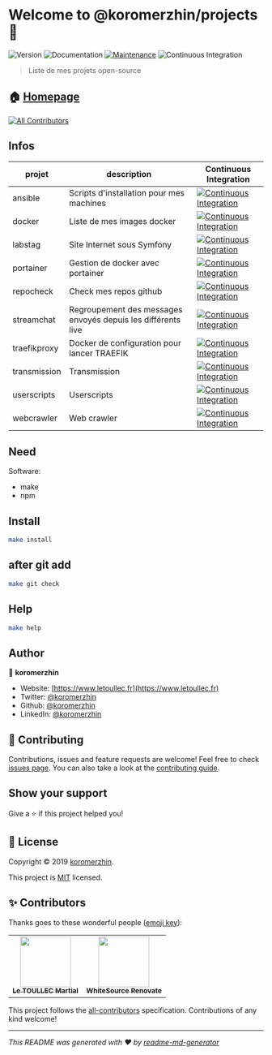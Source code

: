 # Welcome to @koromerzhin/projects 👋

![Version](https://img.shields.io/badge/version-1.0.0-blue.svg?cacheSeconds=2592000)
![Documentation](https://img.shields.io/badge/documentation-yes-brightgreen.svg)
[![Maintenance](https://img.shields.io/badge/Maintained%3F-yes-green.svg)](https://github.com/koromerzhin/projects/graphs/commit-activity)
![Continuous Integration](https://github.com/koromerzhin/projects/workflows/Continuous%20Integration/badge.svg?branch=develop)

> Liste de mes projets open-source

## 🏠 [Homepage](https://github.com/koromerzhin/projects#readme)

<!-- ALL-CONTRIBUTORS-BADGE:START - Do not remove or modify this section -->
[![All Contributors](https://img.shields.io/badge/all_contributors-2-orange.svg?style=flat-square)](#-contributors)
<!-- ALL-CONTRIBUTORS-BADGE:END -->

## Infos

<!-- prettier-ignore-start -->
<!-- markdownlint-disable -->
| projet | description | Continuous Integration |
|--|--| -- |
| ansible | Scripts d'installation pour mes machines | [![Continuous Integration](https://github.com/koromerzhin/ansible/workflows/Continuous%20Integration/badge.svg?branch=develop)](https://www.github.com/koromerzhin/ansible) |
| docker | Liste de mes images docker | [![Continuous Integration](https://github.com/koromerzhin/docker/workflows/Continuous%20Integration/badge.svg?branch=develop)](https://www.github.com/koromerzhin/docker) |
| labstag | Site Internet sous Symfony | [![Continuous Integration](https://github.com/koromerzhin/labstag/workflows/Continuous%20Integration/badge.svg?branch=develop)](https://www.github.com/koromerzhin/labstag) |
| portainer | Gestion de docker avec portainer | [![Continuous Integration](https://github.com/koromerzhin/portainercontainer/workflows/Continuous%20Integration/badge.svg?branch=develop)](https://www.github.com/koromerzhin/portainercontainer) |
| repocheck | Check mes repos github | [![Continuous Integration](https://github.com/koromerzhin/repocheck/workflows/Continuous%20Integration/badge.svg?branch=develop)](https://www.github.com/koromerzhin/repocheck) |
| streamchat | Regroupement des messages envoyés depuis les différents live | [![Continuous Integration](https://github.com/koromerzhin/streamchat/workflows/Continuous%20Integration/badge.svg?branch=develop)](https://www.github.com/koromerzhin/streamchat) |
| traefikproxy | Docker de configuration pour lancer TRAEFIK | [![Continuous Integration](https://github.com/koromerzhin/traefikproxy/workflows/Continuous%20Integration/badge.svg?branch=develop)](https://www.github.com/koromerzhin/traefikproxy) |
| transmission | Transmission | [![Continuous Integration](https://github.com/koromerzhin/transmissiontraefik/workflows/Continuous%20Integration/badge.svg?branch=develop)](https://www.github.com/koromerzhin/transmissiontraefik) |
| userscripts | Userscripts | [![Continuous Integration](https://github.com/koromerzhin/userscripts/workflows/Continuous%20Integration/badge.svg?branch=develop)](https://www.github.com/koromerzhin/userscripts) |
| webcrawler | Web crawler | [![Continuous Integration](https://github.com/koromerzhin/webcrawler/workflows/Continuous%20Integration/badge.svg?branch=develop)](https://www.github.com/koromerzhin/webcrawler) |
<!-- markdownlint-restore -->
<!-- prettier-ignore-end -->
## Need

Software:

- make
- npm

## Install

```sh
make install
```

## after git add

```sh
make git check
```

## Help

```sh
make help
```

## Author

👤 **koromerzhin**

- Website: [https://www.letoullec.fr](https://www.letoullec.fr)
- Twitter: [@koromerzhin](https://twitter.com/koromerzhin)
- Github: [@koromerzhin](https://github.com/koromerzhin)
- LinkedIn: [@koromerzhin](https://linkedin.com/in/koromerzhin)

## 🤝 Contributing

Contributions, issues and feature requests are welcome!
Feel free to check
[issues page](https://github.com/koromerzhin/projects/issues).
You can also take a look at the
[contributing guide](https://github.com/koromerzhin/projects/blob/develop/CONTRIBUTING.md).

## Show your support

Give a ⭐️ if this project helped you!

## 📝 License

Copyright © 2019 [koromerzhin](https://github.com/koromerzhin).

This project is
[MIT](https://github.com/koromerzhin/projects/blob/develop/LICENSE) licensed.

## ✨ Contributors

Thanks goes to these wonderful people
([emoji key](https://allcontributors.org/docs/en/emoji-key)):

<!-- ALL-CONTRIBUTORS-LIST:START - Do not remove or modify this section -->
<!-- prettier-ignore-start -->
<!-- markdownlint-disable -->
<table>
  <tr>
    <td align="center"><a href="https://github.com/koromerzhin"><img src="https://avatars0.githubusercontent.com/u/308012?v=4" width="100px;" alt=""/><br /><sub><b>Le TOULLEC Martial</b></sub></a></td>
    <td align="center"><a href="https://renovate.whitesourcesoftware.com/"><img src="https://avatars.githubusercontent.com/u/25180681?v=4" width="100px;" alt=""/><br /><sub><b>WhiteSource Renovate</b></sub></a></td>
  </tr>
</table>

<!-- markdownlint-restore -->
<!-- prettier-ignore-end -->

<!-- ALL-CONTRIBUTORS-LIST:END -->

This project follows the
[all-contributors](https://github.com/all-contributors/all-contributors)
specification. Contributions of any kind welcome!

---

_This README was generated with ❤️ by
[readme-md-generator](https://github.com/kefranabg/readme-md-generator)_
